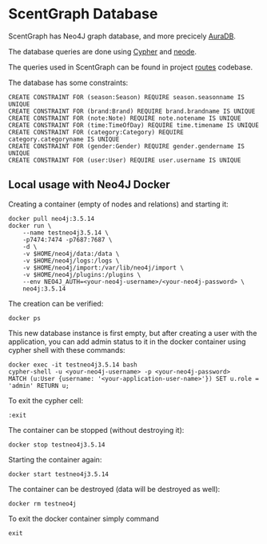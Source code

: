 # ScentGraph Database

ScentGraph has Neo4J graph database, and more precicely [AuraDB](https://neo4j.com/cloud/platform/aura-graph-database/).

The database queries are done using [Cypher](https://neo4j.com/developer/cypher-query-language/) and [neode](https://www.npmjs.com/package/neode).

The queries used in ScentGraph can be found in project [routes](https://github.com/apndx/ScentGraph/tree/master/src/server/routes) codebase.

The database has some constraints:
```
CREATE CONSTRAINT FOR (season:Season) REQUIRE season.seasonname IS UNIQUE
CREATE CONSTRAINT FOR (brand:Brand) REQUIRE brand.brandname IS UNIQUE
CREATE CONSTRAINT FOR (note:Note) REQUIRE note.notename IS UNIQUE
CREATE CONSTRAINT FOR (time:TimeOfDay) REQUIRE time.timename IS UNIQUE
CREATE CONSTRAINT FOR (category:Category) REQUIRE category.categoryname IS UNIQUE
CREATE CONSTRAINT FOR (gender:Gender) REQUIRE gender.gendername IS UNIQUE
CREATE CONSTRAINT FOR (user:User) REQUIRE user.username IS UNIQUE

```

## Local usage with Neo4J Docker

Creating a container (empty of nodes and relations) and starting it:
```
docker pull neo4j:3.5.14
docker run \
    --name testneo4j3.5.14 \
    -p7474:7474 -p7687:7687 \
    -d \
    -v $HOME/neo4j/data:/data \
    -v $HOME/neo4j/logs:/logs \
    -v $HOME/neo4j/import:/var/lib/neo4j/import \
    -v $HOME/neo4j/plugins:/plugins \
    --env NEO4J_AUTH=<your-neo4j-username>/<your-neo4j-password> \
    neo4j:3.5.14

```

The creation can be verified:
```
docker ps
```

This new database instance is first empty, but after creating a user with the application, you can add admin status to it in the docker container using cypher shell with these commands:
```
docker exec -it testneo4j3.5.14 bash
cypher-shell -u <your-neo4j-username> -p <your-neo4j-password>
MATCH (u:User {username: '<your-application-user-name>'}) SET u.role = 'admin' RETURN u;
```

To exit the cypher cell:
```
:exit
```

The container can be stopped (without destroying it):
```
docker stop testneo4j3.5.14
```

Starting the container again:
```
docker start testneo4j3.5.14
```

The container can be destroyed (data will be destroyed as well):
```
docker rm testneo4j
```

To exit the docker container simply command
```
exit
```
